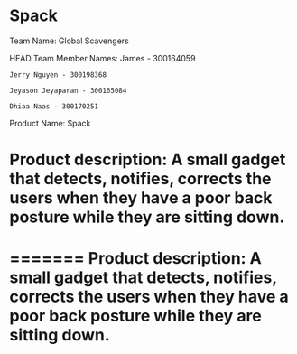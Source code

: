 Spack
=====

Team Name: Global Scavengers

HEAD
Team Member Names:
	James - 300164059

	Jerry Nguyen - 300198368

	Jeyason Jeyaparan - 300165084

	Dhiaa Naas - 300170251

Product Name: 
	Spack

Product description: 
	A small gadget that detects, notifies,
	corrects the users when they have a poor back posture while
	they are sitting down.
=======
=======
Product description: A small gadget that detects, notifies,
corrects the users when they have a poor back posture while
they are sitting down.
=======

